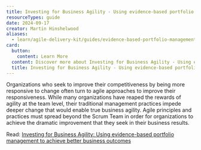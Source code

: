 ```yaml
---
title: Investing for Business Agility - Using evidence-based portfolio management to achieve better business outcomes
resourceTypes: guide
date: 2024-09-17
creator: Martin Hinshelwood
aliases:
  - learn/agile-delivery-kit/guides/evidence-based-portfolio-management
card:
  button:
    content: Learn More
  content: Discover more about Investing for Business Agility - Using evidence-based portfolio management to achieve better business outcomes and how it can help you in your Agile journey!
  title: Investing for Business Agility - Using evidence-based portfolio management to achieve better business outcomes
---
```


Organizations who seek to improve their competitiveness by being more responsive to change often turn to agile approaches to improve their responsiveness. While many organizations have reaped the rewards of agility at the team level, their traditional management practices impede deeper change that would enable true business agility. Agile principles and practices must spread beyond the Scrum Team in order for organizations to achieve the dramatic improvement that they seek in their business results.

Read: [Investing for Business Agility: Using evidence-based portfolio management to achieve better business outcomes](https://scrum.org/resources/investing-business-agility)
